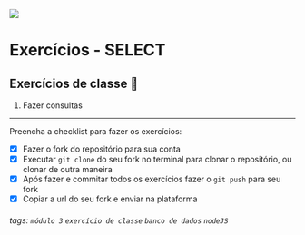 ![](https://i.imgur.com/xG74tOh.png)

# Exercícios - SELECT

## Exercícios de classe 🏫

1. Fazer consultas

---

Preencha a checklist para fazer os exercícios:

-   [X] Fazer o fork do repositório para sua conta
-   [X] Executar `git clone` do seu fork no terminal para clonar o repositório, ou clonar de outra maneira
-   [X] Após fazer e commitar todos os exercícios fazer o `git push` para seu fork
-   [X] Copiar a url do seu fork e enviar na plataforma

###### tags: `módulo 3` `exercício de classe` `banco de dados` `nodeJS`
